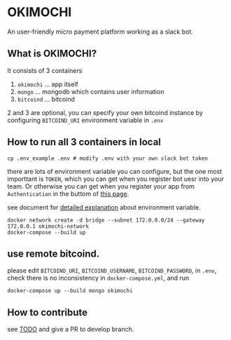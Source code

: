 # OKIMOCHI

An user-friendly micro payment platform working as a slack bot.

## What is OKIMOCHI?

It consists of 3 containers

1. `okimochi` ... app itself
2. `mongo` ... mongodb which contains user information
3. `bitcoind` ... bitcoind

2 and 3 are optional, you can specify your own bitcoind instance by configuring `BITCOIND_URI` environment variable  in `.env`

## How to run all 3 containers in local

```
cp .env_example .env # modify .env with your own slack bot token
```

there are lots of environment variable you can configure, but the one most importtant is `TOKEN`,
which you can get when you register bot uesr into your team.
Or otherwise you can get when you register your app from `Authentication` in the buttom of [this page](https://api.slack.com/web).

see document for [detailed explanation](./doc/env.md) about environment variable.

```
docker network create -d bridge --subnet 172.0.0.0/24 --gateway 172.0.0.1 okimochi-network
docker-compose --build up
```

## use remote bitcoind.

please edit `BITCOIND_URI`, `BITCOIND_USERNAME`, `BITCOIND_PASSWORD`, in `.env`,
check there is no inconsistency in `docker-compose.yml`,
and run

```
docker-compose up --build mongo okimochi
```

## How to contribute

see [TODO](https://github.com/campfire-inc/OKIMOCHI/issues/1)
and give a PR to develop branch.
